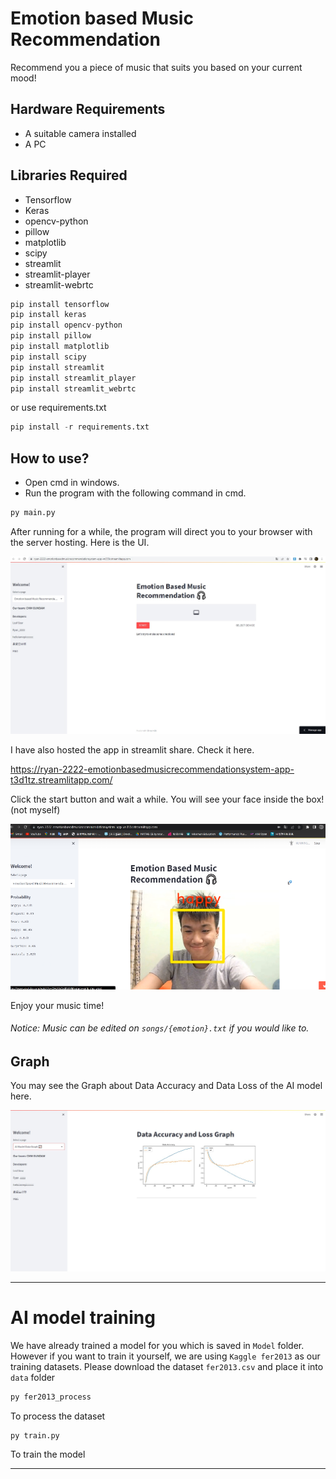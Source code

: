 # Emotion based Music Recommendation

Recommend you a piece of music that suits you based on your current mood!

## Hardware Requirements
- A suitable camera installed 
- A PC

## Libraries Required
- Tensorflow
- Keras
- opencv-python
- pillow
- matplotlib
- scipy
- streamlit
- streamlit-player
- streamlit-webrtc

```python
pip install tensorflow
pip install keras
pip install opencv-python
pip install pillow
pip install matplotlib
pip install scipy
pip install streamlit
pip install streamlit_player
pip install streamlit_webrtc
```

or use requirements.txt

```python
pip install -r requirements.txt
```

## How to use?
- Open cmd in windows.
- Run the program with the following command in cmd.

```python
py main.py
```

After running for a while, the program will direct you to your browser with the server hosting.
Here is the UI.

![avatar](images/UI.jpg)

I have also hosted the app in streamlit share. Check it here.

https://ryan-2222-emotionbasedmusicrecommendationsystem-app-t3d1tz.streamlitapp.com/

Click the start button and wait a while. You will see your face inside the box! (not myself)

![avatar](images/sample1.png)

Enjoy your music time!

###### Notice: Music can be edited on ```songs/{emotion}.txt``` if you would like to.

## Graph
You may see the Graph about Data Accuracy and Data Loss of the AI model here.

![avatar](images/sample2.jpg)

---

# AI model training 

We have already trained a model for you which is saved in ```Model``` folder. However if you want to train it yourself, we are using ```Kaggle fer2013``` as our training datasets. Please download the dataset ```fer2013.csv``` and place it into ```data``` folder

```python
py fer2013_process 
``` 
To process the dataset

```python
py train.py
```
To train the model

---
